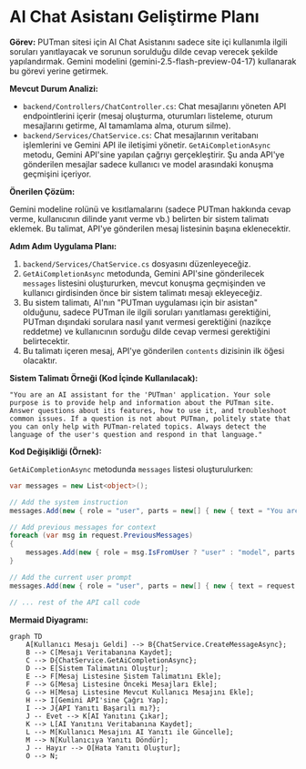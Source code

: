 # AI Chat Asistanı Geliştirme Planı

**Görev:** PUTman sitesi için AI Chat Asistanını sadece site içi kullanımla ilgili soruları yanıtlayacak ve sorunun sorulduğu dilde cevap verecek şekilde yapılandırmak. Gemini modelini (gemini-2.5-flash-preview-04-17) kullanarak bu görevi yerine getirmek.

**Mevcut Durum Analizi:**

- `backend/Controllers/ChatController.cs`: Chat mesajlarını yöneten API endpointlerini içerir (mesaj oluşturma, oturumları listeleme, oturum mesajlarını getirme, AI tamamlama alma, oturum silme).
- `backend/Services/ChatService.cs`: Chat mesajlarının veritabanı işlemlerini ve Gemini API ile iletişimi yönetir. `GetAiCompletionAsync` metodu, Gemini API'sine yapılan çağrıyı gerçekleştirir. Şu anda API'ye gönderilen mesajlar sadece kullanıcı ve model arasındaki konuşma geçmişini içeriyor.

**Önerilen Çözüm:**

Gemini modeline rolünü ve kısıtlamalarını (sadece PUTman hakkında cevap verme, kullanıcının dilinde yanıt verme vb.) belirten bir sistem talimatı eklemek. Bu talimat, API'ye gönderilen mesaj listesinin başına eklenecektir.

**Adım Adım Uygulama Planı:**

1.  `backend/Services/ChatService.cs` dosyasını düzenleyeceğiz.
2.  `GetAiCompletionAsync` metodunda, Gemini API'sine gönderilecek `messages` listesini oluştururken, mevcut konuşma geçmişinden ve kullanıcı girdisinden önce bir sistem talimatı mesajı ekleyeceğiz.
3.  Bu sistem talimatı, AI'nın "PUTman uygulaması için bir asistan" olduğunu, sadece PUTman ile ilgili soruları yanıtlaması gerektiğini, PUTman dışındaki sorulara nasıl yanıt vermesi gerektiğini (nazikçe reddetme) ve kullanıcının sorduğu dilde cevap vermesi gerektiğini belirtecektir.
4.  Bu talimatı içeren mesaj, API'ye gönderilen `contents` dizisinin ilk öğesi olacaktır.

**Sistem Talimatı Örneği (Kod İçinde Kullanılacak):**

```
"You are an AI assistant for the 'PUTman' application. Your sole purpose is to provide help and information about the PUTman site. Answer questions about its features, how to use it, and troubleshoot common issues. If a question is not about PUTman, politely state that you can only help with PUTman-related topics. Always detect the language of the user's question and respond in that language."
```

**Kod Değişikliği (Örnek):**

`GetAiCompletionAsync` metodunda `messages` listesi oluşturulurken:

```csharp
var messages = new List<object>();

// Add the system instruction
messages.Add(new { role = "user", parts = new[] { new { text = "You are an AI assistant for the 'PUTman' application. Your sole purpose is to provide help and information about the PUTman site. Answer questions about its features, how to use it, and troubleshoot common issues. If a question is not about PUTman, politely state that you can only help with PUTman-related topics. Always detect the language of the user's question and respond in that language." } } });

// Add previous messages for context
foreach (var msg in request.PreviousMessages)
{
    messages.Add(new { role = msg.IsFromUser ? "user" : "model", parts = new[] { new { text = msg.Content } } });
}

// Add the current user prompt
messages.Add(new { role = "user", parts = new[] { new { text = request.Prompt } } });

// ... rest of the API call code
```

**Mermaid Diyagramı:**

```mermaid
graph TD
    A[Kullanıcı Mesajı Geldi] --> B{ChatService.CreateMessageAsync};
    B --> C[Mesajı Veritabanına Kaydet];
    C --> D{ChatService.GetAiCompletionAsync};
    D --> E[Sistem Talimatını Oluştur];
    E --> F[Mesaj Listesine Sistem Talimatını Ekle];
    F --> G[Mesaj Listesine Önceki Mesajları Ekle];
    G --> H[Mesaj Listesine Mevcut Kullanıcı Mesajını Ekle];
    H --> I[Gemini API'sine Çağrı Yap];
    I --> J{API Yanıtı Başarılı mı?};
    J -- Evet --> K[AI Yanıtını Çıkar];
    K --> L[AI Yanıtını Veritabanına Kaydet];
    L --> M[Kullanıcı Mesajını AI Yanıtı ile Güncelle];
    M --> N[Kullanıcıya Yanıtı Döndür];
    J -- Hayır --> O[Hata Yanıtı Oluştur];
    O --> N;